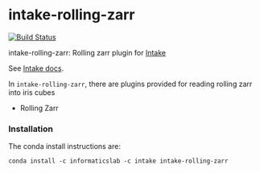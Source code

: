 # intake-rolling-zarr

[![Build Status](https://travis-ci.com/informatics-lab/intake-rolling-zarr.svg?branch=master)](https://travis-ci.com/informatics-lab/intake-rolling-zarr)

intake-rolling-zarr: Rolling zarr plugin for [Intake](https://github.com/intake/intake)

See [Intake docs](https://intake.readthedocs.io/en/latest/overview.html).

In `intake-rolling-zarr`, there are plugins provided for reading rolling zarr into iris cubes
  - Rolling Zarr

### Installation

The conda install instructions are:

```
conda install -c informaticslab -c intake intake-rolling-zarr
```
